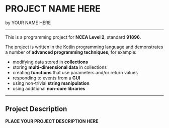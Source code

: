 # PROJECT NAME HERE

by YOUR NAME HERE

---

This is a programming project for **NCEA Level 2**, standard **91896**.

The project is written in the [Kotlin](https://kotlinlang.org) programming language and demonstrates a number of **advanced programming techniques**, for example:
- modifying data stored in **collections**
- storing **multi-dimensional data** in collections
- creating **functions** that use parameters and/or return values
- responding to events from a **GUI**
- using non-trivial **string manipulation**
- using additional **non-core libraries**

---

## Project Description

**PLACE YOUR PROJECT DESCRIPTION HERE**



